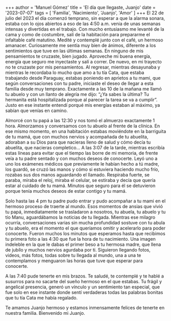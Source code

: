 +++
author = 'Manuel Gómez'
title = 'El día que llegaste, Juanjo'
date = '2023-07-07'
tags = [ 'Familia', 'Nacimiento', 'Juanjo', 'Amor' ]
+++
El 22 de julio del 2023 el día comenzó temprano, sin esperar a que la alarma sonara, estaba con lo ojos abiertos a eso de las 4:50 a.m. venia de unas semanas intensas y divertidas en el trabajo. Con mucho entusiasmo me levanté de la cama y como de costumbre, salí de la habitación para prepararme el infaltable café matutino. Medité y contemplé junto con el café, un hermoso amanacer. Curiosamente me sentía muy bien de ánimos, diferente a los sentimientos que tuve en las últimas semanas. En ninguno de mis pensamientos te cruzaste, bien jugado. Aproveche mi buena energía, energía que seguro me inyectaste y salí a correr. De nuevo, en mi trayecto no te cruzaste por mis pensamientos. Al regresar, mientras desayunaba y mientras le recordaba lo mucho que amo a tu tía Cata, que estaba trabajando desde Paraguay, estabas poniendo en aprietos a tu mami, que según conversaciones con tu padre, iniciaste el deseo de llegar a esta familia desde muy temprano. Exactamente a las 10 de la mañana me llamó tu abuelo y con un llanto de alegría me dijo: “¿Ya sabes la última? Tu hermanita está hospitalizada porque al parecer la tarea se va a cumplir”. Justo en ese instante entendí porqué mis energías estaban al máximo, ya sabían que venías en camino.

Almorcé con tu papá a las 12:30 y nos tomó el almuerzo exactamente 1 hora. Almorzamos y conversamos con tu abuelo al frente de la clínica. En ese mismo momento, en una habitación estabas moviéndote en la barriguita de tu mamá, que con muchos nervios y acompañada de tu abuelita, adoraban a su Dios para que nacieras lleno de salud y cómo decía tu abuelita, que nacieras completico… A las 3:07 de la tarde, mientras escribía estas líneas para evitar que el tiempo las borre de mi memoria, de frente veía a tu padre sentado y con muchos deseos de conocerte. Leyó uno a uno los exámenes médicos que previamente le habían hecho a tú madre, los guardó, se cruzó las manos y cómo si estuviera haciendo mucho frío, rozabas sus dos manos aguardando el llamado. Respiraba fuerte, se paraba, miraba el reloj, miraba el celular, se estiraba y decía que quería estar al cuidado de tu mamá. Minutos que seguro para él se detuvieron porque tenía muchos deseos de estar contigo y tu mamá.

Solo hasta las 4 pm tu padre pudo entrar y pudo acompañar a tu mami en el hermoso proceso de traerte al mundo. Esos momentos de ansias que vivió tu papá, inmediatamente se trasladaron a nosotros, tu abuela, tu abuelo y tu tío Manu, aguardábamos la noticias de tu llegada. Mientras ese milagro ocurría, conversaciones varias sin mucha profundidad sostuve con tu abula y tu abuelo, era el momento el que queríamos omitir y acelerarlo para poder conocerte. Fueron muchos los minutos que esperamos hasta que recibimos tu primera foto a las 4:30 que fue la hora de tu nacimiento. Una imagen indeleble en la que le dabas el primer beso a tu hermosa madre, que llena de jubílo y muchos nervios agurdaba por ti. Siguieron llegando fotos, videos, más fotos, todas sobre tu llegada al mundo, una a una te contemplamos y menguaron las horas que tuve que esperar para conocerte.

A las 7:40 pude tenerte en mis brazos. Te saludé, te contemplé y te hablé a susurros para no sacarte del sueño hermoso en el que estabas. Tu frágil y angelical presencia, generó un vínculo y un sentimiento tan especial, que fue solo en ese instante donde sentí verdaderas todas las palabras bonitas que tu tía Cata me había regalado.

Te amamos Juanjo hermoso y estamos inmensamente felices de tenerte en nuestra familia. Bienvenido mi Juanjo.